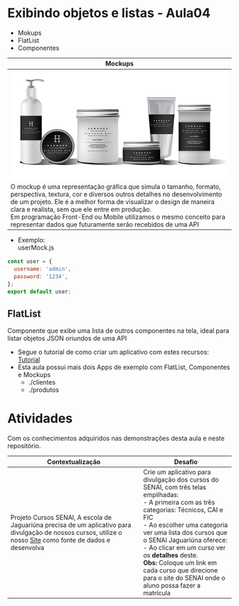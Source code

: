 # Exibindo objetos e listas - Aula04

- Mokups
- FlatList
- Componentes

|Mockups|
|-|
|![Mockup](./mockup.jpg)|
|O mockup é uma representação gráfica que simula o tamanho, formato, perspectiva, textura, cor e diversos outros detalhes no desenvolvimento de um projeto. Ele é a melhor forma de visualizar o design de maneira clara e realista, sem que ele entre em produção.<br> Em programação Front-End ou Mobile utilizamos o mesmo conceito para representar dados que futuramente serão recebidos de uma API|

- Exemplo:<br>userMock.js
```javascript
const user = {
  username: 'admin',
  password: '1234',
};
export default user;
```
## FlatList
Componente que exibe uma lista de outros componentes na tela, ideal para listar objetos JSON oriundos de uma API

- Segue o tutorial de como criar um aplicativo com estes recursos: [Tutorial](./tutorial.md)
- Esta aula possui mais dois Apps de exemplo com FlatList, Componentes e Mockups
  - ./clientes
  - ./produtos

# Atividades
Com os conhecimentos adquiridos nas demonstrações desta aula e neste repositório.

|Contextualização|Desafio|
|-|-|
|Projeto Cursos SENAI, A escola de Jaguariúna precisa de um aplicativo para divulgação de nossos cursos, utilize o nosso [Site](https://jaguariuna.sp.senai.br/) como fonte de dados e desenvolva| Crie um aplicativo para divulgação dos cursos do SENAI, com três telas empilhadas:<br>- A primeira com as três categorias: Técnicos, CAI e FIC<br>- Ao escolher uma categoria ver uma lista dos cursos que o SENAI Jaguariúna oferece:<br>- Ao clicar em um curso ver os **detalhes** deste.<br>**Obs:** Coloque um link em cada curso que direcione para o site do SENAI onde o aluno possa fazer a matrícula|
